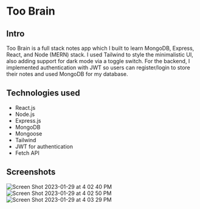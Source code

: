 # Too Brain

## Intro

Too Brain is a full stack notes app which I built to learn MongoDB, Express, React, and Node (MERN) stack. 
I used Tailwind to style the minimalistic UI, also adding support for dark mode via a toggle switch. 
For the backend, I implemented authentication with JWT so users can register/login to store their notes
and used MongoDB for my database.

## Technologies used  
* React.js
* Node.js
* Express.js
* MongoDB
* Mongoose
* Tailwind
* JWT for authentication
* Fetch API

## Screenshots

![Screen Shot 2023-01-29 at 4 02 40 PM](https://user-images.githubusercontent.com/72620629/215361344-5053be06-d0eb-43db-ae8e-d1a83d36d4d1.png)
![Screen Shot 2023-01-29 at 4 02 50 PM](https://user-images.githubusercontent.com/72620629/215361350-f1ead951-7bdb-45a3-9e7e-9e8a0c3915fb.png)
![Screen Shot 2023-01-29 at 4 03 29 PM](https://user-images.githubusercontent.com/72620629/215361352-d83f0eb1-f02a-48f9-b642-cb9fc7354b72.png)
